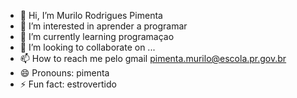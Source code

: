 - 👋 Hi, I’m Murilo Rodrigues Pimenta
- 👀 I’m interested in aprender a programar 
- 🌱 I’m currently learning programaçao
- 💞️ I’m looking to collaborate on ...
- 📫 How to reach me pelo gmail pimenta.murilo@escola.pr.gov.br
- 😄 Pronouns: pimenta
- ⚡ Fun fact: estrovertido

<!---
murilopimenta27/murilopimenta27 is a ✨ special ✨ repository because its `README.md` (this file) appears on your GitHub profile.
You can click the Preview link to take a look at your changes.
--->
